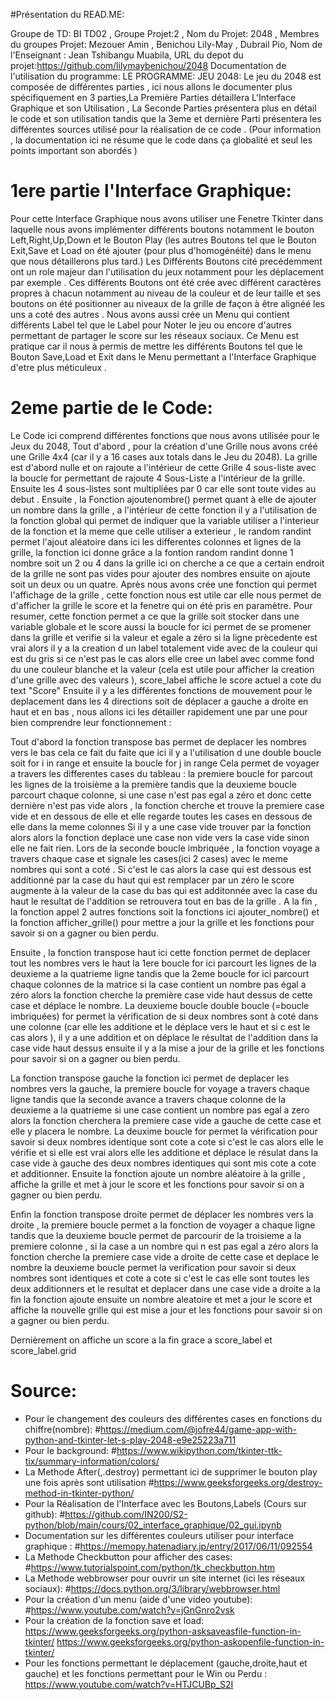 #Présentation du READ.ME:



Groupe de TD: BI TD02 , Groupe Projet:2 , Nom du Projet: 2048 ,
Membres du groupes Projet: Mezouer Amin , Benichou Lily-May , Dubrail Pio,
Nom de l'Enseignant : Jean Tshibangu Muabila,
URL du depot du projet:https://github.com/lilymaybenichou/2048
Documentation de l'utilisation du programme: 
LE PROGRAMME:
JEU 2048:
Le jeu du 2048 est composée de différentes parties , ici nous allons le documenter plus spécifiquement en 3 parties,La Première Parties détaillera L'Interface Graphique et son Utilisation , La Seconde Parties 
présentera plus en détail le code et son utilisation tandis que la 3eme et dernière Parti présentera 
les différentes sources utilisé pour la réalisation de ce code .
(Pour information , la documentation ici ne résume que le code dans ça globalité et seul les points 
important son abordés )

# 1ere partie l'Interface Graphique:

Pour cette Interface Graphique nous avons utiliser une Fenetre Tkinter dans laquelle nous avons implémenter différents boutons notamment le bouton Left,Right,Up,Down et le Bouton Play (les autres Boutons tel que le Bouton Exit,Save et Load on été ajouter (pour plus d'homogénéité) dans le menu que nous détaillerons plus tard.)
Les Différents Boutons cité precédemment ont un role majeur dan l'utilisation du jeux notamment pour les 
déplacement par exemple . Ces différents Boutons ont été crée avec différent caractères propres à chacun notamment au niveau de la couleur et de leur taille et ses boutons on été positionner au niveaux de la grille de façon à être alignéé les uns a coté des autres . Nous avons aussi crée un Menu qui contient différents Label tel que le Label pour Noter le jeu ou encore d'autres permettant de partager le score sur les réseaux sociaux. Ce Menu est pratique car il nous à permis de mettre les différents Boutons tel que le Bouton Save,Load et Exit dans le Menu permettant a l'Interface Graphique d'etre plus méticuleux .

# 2eme partie de le Code:

Le Code ici comprend différentes fonctions que nous avons utilisée pour le Jeux du 2048,
Tout d'abord , pour la création d'une Grille nous avons créé une Grille 4x4 (car il y a 16 cases aux totals dans le Jeu du 2048). 
La grille est d'abord nulle et on rajoute a l'intérieur de cette Grille 4 sous-liste avec la boucle 
for permettant de rajoute 4 Sous-Liste a l'intérieur de la grille. 
Ensuite les 4 sous-listes sont multipliées par 0 car elle sont toute vides au debut .
Ensuite , la Fonction ajoutenombre() permet quant à elle de ajouter un nombre dans la grille ,
a l'intérieur de cette fonction il y a l'utilisation de la fonction global qui permet de indiquer que la variable utiliser a l'interieur de la fonction et la meme que celle utiliser a exterieur , le random randint permet l'ajout aléatoire dans  ici les differentes colonnes et lignes de la grille, 
la fonction ici donne grâce a la fontion random randint donne 1 nombre soit un 2 ou 4 dans la grille 
ici on cherche a ce que a certain endroit de la grille ne sont pas vides pour ajouter des nombres
ensuite on ajoute soit un deux ou un quatre.
Après nous avons crée une fonction qui permet l'affichage de la grille , cette fonction nous est utile car elle nous permet de  d'afficher la grille le score et la fenetre qui on été pris en paramètre.
Pour resumer, cette fonction permet a ce que  la grille soit stocker dans une variable globale et le score aussi la boucle for ici permet de se promener dans la grille et verifie si la valeur et egale a zéro si la ligne prècedente est vrai alors il y a la creation d un label  totalement vide avec de la couleur qui est du gris si ce n'est pas le cas alors elle cree un label avec comme fond du une couleur blanche et la valeur (cela est utile pour afficher la creation d'une grille avec des valeurs ),
score_label affiche le score actuel a cote du text "Score"
Ensuite il y a les différentes fonctions de mouvement pour le deplacement dans les 4 directions soit de 
déplacer a gauche a droite en haut et en bas , nous allons ici les détailler rapidement une par une pour bien comprendre leur fonctionnement :

Tout d'abord la fonction transpose bas permet de deplacer les nombres vers le bas cela ce fait du faite que ici il y a l'utilisation d une double boucle soit for i in range et ensuite la boucle for j in range
Cela permet de voyager a travers les differentes cases du tableau : 
la premiere boucle for parcout les lignes  de la troisième a la première tandis que la deuxieme boucle parcourt chaque colonne,
si une case n'est pas egal a zéro et donc cette dernière n'est pas vide alors , la fonction cherche et trouve la premiere case vide et en dessous de elle et elle regarde toutes les cases en dessous de elle dans la meme colonnes
Si il y a une case vide trouver par la fonction alors alors la fonction deplace une case non vide vers
la case vide sinon elle ne fait rien. 
Lors de la seconde boucle imbriquée , la fonction voyage a travers chaque case et signale les cases(ici 2 cases) avec le meme nombres qui sont a coté  .  Si c'est le cas alors la case qui est dessous est additionné par la case du haut qui est remplacer par un zéro le score augmente à la valeur de la case du bas qui est additonnée avec la case du haut le resultat de l'addition se retrouvera tout en bas de la grille . A la fin , la fonction appel 2 autres fonctions soit la fonctions ici ajouter_nombre() et la fonction afficher_grille() pour mettre a jour la grille et les fonctions pour savoir si on a gagner ou bien perdu.

Ensuite , la fonction transpose haut ici cette fonction permet de deplacer tout les nombres vers le haut 
la 1ere boucle for ici parcourt les lignes de la deuxieme a la quatrieme ligne tandis que la 2eme boucle for ici parcourt chaque colonnes  de la matrice  si la case contient un nombre pas égal a zéro alors la fonction cherche la première case vide haut dessus de cette case et  déplace le nombre. 
La deuxieme boucle double boucle (=boucle imbriquées) for permet la vérification de si deux nombres 
sont à coté dans une colonne (car elle les additione et le déplace vers le haut et si c est le cas alors ),
il y a une addition et on déplace le résultat de l'addition dans la case vide haut dessus  ensuite il y a la mise a jour de la grille et les fonctions pour savoir si on a gagner ou bien perdu.

La fonction transpose gauche la fonction ici permet de deplacer les nombres vers la gauche,
la premiere boucle for voyage a travers chaque ligne tandis que la seconde avance a travers chaque colonne de la deuxieme a la quatrieme
si une case contient un nombre pas egal a zero alors la fonction cherchera la premiere case vide 
a gauche de cette case et elle y placera le nombre. 
La deuxime boucle for permet la vérification pour savoir si deux nombres identique sont cote a cote si c'est le cas alors  elle le vérifie et si elle est vrai alors elle les additione et déplace le résulat dans la case vide à gauche des deux nombres identiques qui sont mis cote a cote et  additionner. 
Ensuite la fonction ajoute un nombre aléatoire à la grille , affiche la grille et met 
à jour le score et les fonctions pour savoir si on a gagner ou bien perdu.

Enfin la fonction transpose droite  permet de déplacer les nombres vers la droite ,
la premiere boucle permet a la fonction de voyager a chaque ligne tandis que la  deuxieme boucle permet
de parcourir de la troisieme a la premiere colonne , si la case a un nombre qui n est pas egal a zéro 
alors la fonction cherche la premiere case vide a droite de cette case et deplace le nombre 
la deuxieme boucle permet la verification pour savoir si deux nombres sont identiques et cote  a cote si c'est le cas elle sont toutes les deux additionners et le resultat et deplacer dans une 
case vide a droite a la fin la fonction ajoute ensuite un nombre aleatoire et met a jour le score et affiche la nouvelle grille qui est mise a jour et les fonctions pour savoir si on a gagner ou bien perdu.

Dernièrement on affiche un score a la fin grace a score_label et score_label.grid

# Source:
- Pour le changement des couleurs des différentes cases en fonctions du chiffre(nombre):
#https://medium.com/@jofre44/game-app-with-python-and-tkinter-let-s-play-2048-e9e25223a711
- Pour le background:
#https://www.wikipython.com/tkinter-ttk-tix/summary-information/colors/
- La Methode After(,.destroy) permettant ici de supprimer le bouton play une fois après sont utilisation
#https://www.geeksforgeeks.org/destroy-method-in-tkinter-python/
- Pour la Réalisation de l'Interface avec les Boutons,Labels (Cours sur github): 
#https://github.com/IN200/S2-python/blob/main/cours/02_interface_graphique/02_gui.ipynb
- Documentation sur les différentes couleurs utiliser pour interface graphique :
#https://memopy.hatenadiary.jp/entry/2017/06/11/092554
- La Methode Checkbutton pour afficher des cases: 
#https://www.tutorialspoint.com/python/tk_checkbutton.htm
- La Methode webbrowser pour ouvrir un site internet (ici les réseaux sociaux):
#https://docs.python.org/3/library/webbrowser.html
- Pour la création d'un menu (aide d'une video youtube):
#https://www.youtube.com/watch?v=jGnGnro2vsk
- Pour la création de la fonction save et load:
https://www.geeksforgeeks.org/python-asksaveasfile-function-in-tkinter/
https://www.geeksforgeeks.org/python-askopenfile-function-in-tkinter/
- Pour les fonctions permettant le déplacement (gauche,droite,haut et gauche) et les fonctions permettant pour le Win ou Perdu :
https://www.youtube.com/watch?v=HTJCUBp_S2I

